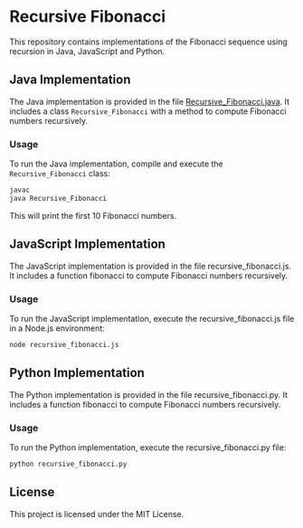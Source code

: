 # Recursive Fibonacci

This repository contains implementations of the Fibonacci sequence using recursion in Java, JavaScript and Python.

## Java Implementation

The Java implementation is provided in the file [Recursive_Fibonacci.java](Recursive_Fibonacci.java). It includes a class `Recursive_Fibonacci` with a method to compute Fibonacci numbers recursively.

### Usage

To run the Java implementation, compile and execute the `Recursive_Fibonacci` class:

```sh
javac 
java Recursive_Fibonacci
```

This will print the first 10 Fibonacci numbers.

## JavaScript Implementation
The JavaScript implementation is provided in the file recursive_fibonacci.js. It includes a function fibonacci to compute Fibonacci numbers recursively.

### Usage
To run the JavaScript implementation, execute the recursive_fibonacci.js file in a Node.js environment:

```sh
node recursive_fibonacci.js
```

## Python Implementation
The Python implementation is provided in the file recursive_fibonacci.py. It includes a function fibonacci to compute Fibonacci numbers recursively.

### Usage
To run the Python implementation, execute the recursive_fibonacci.py file:

```sh
python recursive_fibonacci.py
```

## License
This project is licensed under the MIT License.
